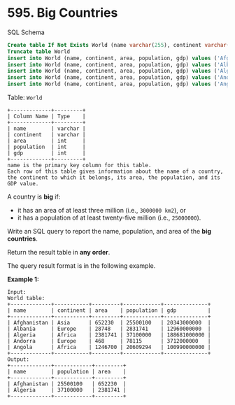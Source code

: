 # 595. Big Countries

SQL Schema

```sql
Create table If Not Exists World (name varchar(255), continent varchar(255), area int, population int, gdp int)
Truncate table World
insert into World (name, continent, area, population, gdp) values ('Afghanistan', 'Asia', '652230', '25500100', '20343000000')
insert into World (name, continent, area, population, gdp) values ('Albania', 'Europe', '28748', '2831741', '12960000000')
insert into World (name, continent, area, population, gdp) values ('Algeria', 'Africa', '2381741', '37100000', '188681000000')
insert into World (name, continent, area, population, gdp) values ('Andorra', 'Europe', '468', '78115', '3712000000')
insert into World (name, continent, area, population, gdp) values ('Angola', 'Africa', '1246700', '20609294', '100990000000')
```



Table: `World`

```
+-------------+---------+
| Column Name | Type    |
+-------------+---------+
| name        | varchar |
| continent   | varchar |
| area        | int     |
| population  | int     |
| gdp         | int     |
+-------------+---------+
name is the primary key column for this table.
Each row of this table gives information about the name of a country, the continent to which it belongs, its area, the population, and its GDP value.
```

 

A country is **big** if:

- it has an area of at least three million (i.e., `3000000 km2`), or
- it has a population of at least twenty-five million (i.e., `25000000`).

Write an SQL query to report the name, population, and area of the **big countries**.

Return the result table in **any order**.

The query result format is in the following example.

 

**Example 1:**

```
Input: 
World table:
+-------------+-----------+---------+------------+--------------+
| name        | continent | area    | population | gdp          |
+-------------+-----------+---------+------------+--------------+
| Afghanistan | Asia      | 652230  | 25500100   | 20343000000  |
| Albania     | Europe    | 28748   | 2831741    | 12960000000  |
| Algeria     | Africa    | 2381741 | 37100000   | 188681000000 |
| Andorra     | Europe    | 468     | 78115      | 3712000000   |
| Angola      | Africa    | 1246700 | 20609294   | 100990000000 |
+-------------+-----------+---------+------------+--------------+
Output: 
+-------------+------------+---------+
| name        | population | area    |
+-------------+------------+---------+
| Afghanistan | 25500100   | 652230  |
| Algeria     | 37100000   | 2381741 |
+-------------+------------+---------+
```